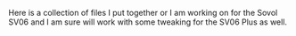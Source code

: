Here is a collection of files I put together or I am working on for the Sovol SV06 and I am sure will work with some tweaking for the SV06 Plus as well.
